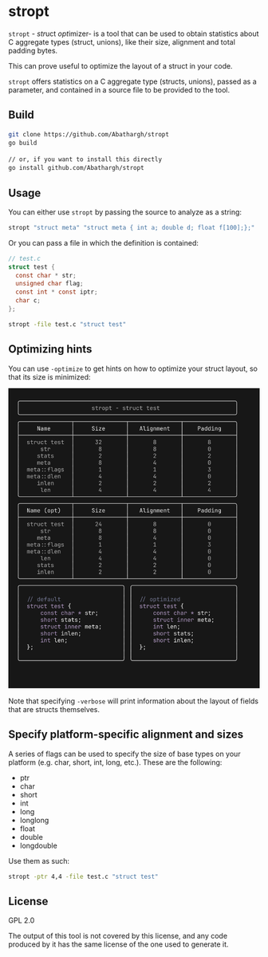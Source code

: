 # stropt

`stropt` - *str*uct *opt*imizer- is a tool that can be used to obtain 
statistics about C aggregate types (struct, unions), like their size, 
alignment and total padding bytes.

This can prove useful to optimize the layout of a struct in your code.

`stropt` offers statistics on a C aggregate type (structs, unions), passed as a parameter, and contained in a source file to be provided to the tool.


## Build

```bash
git clone https://github.com/Abathargh/stropt
go build

// or, if you want to install this directly
go install github.com/Abathargh/stropt
```

## Usage

You can either use `stropt` by passing the source to analyze as a string:

```bash
stropt "struct meta" "struct meta { int a; double d; float f[100];};"
```

Or you can pass a file in which the definition is contained:

```c
// test.c
struct test {
  const char * str;
  unsigned char flag;
  const int * const iptr;
  char c;
};
```

```bash
stropt -file test.c "struct test" 
```

## Optimizing hints

You can use `-optimize` to get hints on how to optimize your struct layout, so 
that its size is minimized:

![stropt output with -optimize -verbose](opt.png)

Note that specifying `-verbose` will print information about the layout of 
fields that are structs themselves.


## Specify platform-specific alignment and sizes

A series of flags can be used to specify the size of base types on your 
platform (e.g. char, short, int, long, etc.). These are the following:

- ptr
- char
- short
- int
- long
- longlong
- float
- double
- longdouble

Use them as such:

```bash
stropt -ptr 4,4 -file test.c "struct test"
```

## License

GPL 2.0

The output of this tool is not covered by this license, and any code produced 
by it has the same license of the one used to generate it. 
